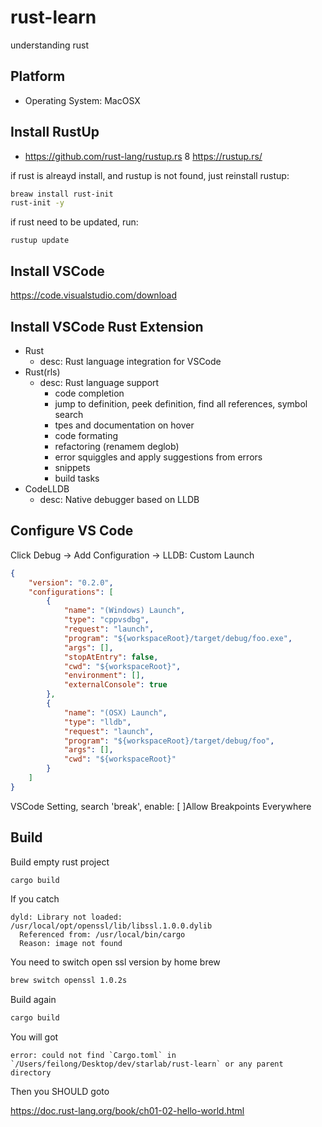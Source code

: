 # rust-learn
understanding rust

## Platform
* Operating System: MacOSX

## Install RustUp

* https://github.com/rust-lang/rustup.rs
8 https://rustup.rs/

if rust is alreayd install, and rustup is not found, just reinstall rustup:
```bash
breaw install rust-init
rust-init -y
```

if rust need to be updated, run:
```
rustup update
```

## Install VSCode
https://code.visualstudio.com/download

## Install VSCode Rust Extension
* Rust
	* desc: Rust language integration for VSCode
* Rust(rls)
	* desc: Rust language support 
		* code completion
		* jump to definition, peek definition, find all references, symbol search
		* tpes and documentation on hover
		* code formating
		* refactoring (renamem deglob)
		* error squiggles and apply suggestions from errors
		* snippets
		* build tasks
* CodeLLDB
	* desc: Native debugger based on LLDB

## Configure VS Code

Click Debug -> Add Configuration -> LLDB: Custom Launch
```JSON
{
    "version": "0.2.0",
    "configurations": [
        {
            "name": "(Windows) Launch",
            "type": "cppvsdbg",
            "request": "launch",
            "program": "${workspaceRoot}/target/debug/foo.exe",
            "args": [],
            "stopAtEntry": false,
            "cwd": "${workspaceRoot}",
            "environment": [],
            "externalConsole": true
        },
        {
            "name": "(OSX) Launch",
            "type": "lldb",
            "request": "launch",
            "program": "${workspaceRoot}/target/debug/foo",
            "args": [],
            "cwd": "${workspaceRoot}"
        }
    ]
}
```

VSCode Setting, search 'break', enable:
[ ]Allow Breakpoints Everywhere 

## Build

Build empty rust project
```bash
cargo build
```

If you catch
```
dyld: Library not loaded: /usr/local/opt/openssl/lib/libssl.1.0.0.dylib
  Referenced from: /usr/local/bin/cargo
  Reason: image not found
```

You need to switch open ssl version by home brew
```bash
brew switch openssl 1.0.2s
```

Build again
```bash
cargo build
```

You will got
```
error: could not find `Cargo.toml` in `/Users/feilong/Desktop/dev/starlab/rust-learn` or any parent directory
```

Then you SHOULD goto 

https://doc.rust-lang.org/book/ch01-02-hello-world.html



